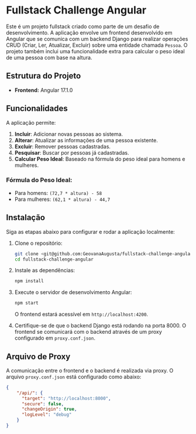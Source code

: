# Fullstack Challenge Angular

Este é um projeto fullstack criado como parte de um desafio de desenvolvimento. A aplicação envolve um frontend desenvolvido em Angular que se comunica com um backend Django para realizar operações CRUD (Criar, Ler, Atualizar, Excluir) sobre uma entidade chamada `Pessoa`. O projeto também inclui uma funcionalidade extra para calcular o peso ideal de uma pessoa com base na altura.

## Estrutura do Projeto

- **Frontend:** Angular 17.1.0

## Funcionalidades

A aplicação permite:
1. **Incluir**: Adicionar novas pessoas ao sistema.
2. **Alterar**: Atualizar as informações de uma pessoa existente.
3. **Excluir**: Remover pessoas cadastradas.
4. **Pesquisar**: Buscar por pessoas já cadastradas.
5. **Calcular Peso Ideal**: Baseado na fórmula do peso ideal para homens e mulheres.

### Fórmula do Peso Ideal:
- Para homens: `(72,7 * altura) - 58`
- Para mulheres: `(62,1 * altura) - 44,7`

## Instalação

Siga as etapas abaixo para configurar e rodar a aplicação localmente:

1. Clone o repositório:
    ```bash
    git clone <git@github.com:GeovanaAugusta/fullstack-challenge-angular.git>
    cd fullstack-challenge-angular
    ```

2. Instale as dependências:
    ```bash
    npm install
    ```

3. Execute o servidor de desenvolvimento Angular:
    ```bash
    npm start
    ```

   O frontend estará acessível em `http://localhost:4200`.

4. Certifique-se de que o backend Django está rodando na porta 8000. O frontend se comunicará com o backend através de um proxy configurado em `proxy.conf.json`.

## Arquivo de Proxy

A comunicação entre o frontend e o backend é realizada via proxy. O arquivo `proxy.conf.json` está configurado como abaixo:

```json
{
    "/api/": {
      "target": "http://localhost:8000",
      "secure": false,
      "changeOrigin": true,
      "logLevel": "debug"
    }
}
